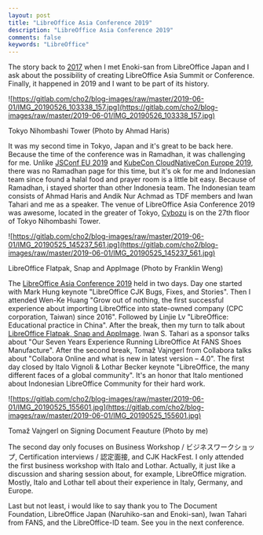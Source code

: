 ```yaml
---
layout: post
title: "LibreOffice Asia Conference 2019"
description: "LibreOffice Asia Conference 2019"
comments: false
keywords: "LibreOffice"
---
```


The story back to [2017](https://blog.kukuh.syafaat.id/2017/openSUSE-Asia-Summit-2017/) when I met Enoki-san from LibreOffice Japan and I ask about the possibility of creating LibreOffice Asia Summit or Conference. Finally, it happened in 2019 and I want to be part of its history.

![https://gitlab.com/cho2/blog-images/raw/master/2019-06-01/IMG_20190526_103338_157.jpg](https://gitlab.com/cho2/blog-images/raw/master/2019-06-01/IMG_20190526_103338_157.jpg)

Tokyo Nihombashi Tower (Photo by Ahmad Haris)

It was my second time in Tokyo, Japan and it's great to be back here. Because the time of the conference was in Ramadhan, it was challenging for me. Unlike [JSConf EU 2019](https://2019.jsconf.eu/ramadan/) and [KubeCon CloudNativeCon Europe 2019](https://events.linuxfoundation.org/events/kubecon-cloudnativecon-europe-2019/attend/ramadan/), there was no Ramadhan page for this time, but it's ok for me and Indonesian team since found a halal food and prayer room is a little bit easy. Because of Ramadhan, i stayed shorter than other Indonesia team. The Indonesian team consists of Ahmad Haris and Andik Nur Achmad as TDF members and Iwan Tahari and me as a speaker. The venue of LibreOffice Asia Conference 2019 was awesome, located in the greater of Tokyo, [Cybozu](https://cybozu.co.jp/) is on the 27th floor of Tokyo Nihombashi Tower. 

![https://gitlab.com/cho2/blog-images/raw/master/2019-06-01/IMG_20190525_145237_561.jpg](https://gitlab.com/cho2/blog-images/raw/master/2019-06-01/IMG_20190525_145237_561.jpg)

LibreOffice Flatpak, Snap and AppImage (Photo by Franklin Weng)

The [LibreOffice Asia Conference 2019](https://conf.libreoffice.jp/program.html) held in two days. Day one started with Mark Hung keynote "LibreOffice CJK Bugs, Fixes, and Stories". Then I attended Wen-Ke Huang "Grow out of nothing, the first successful experience about importing LibreOffice into state-owned company (CPC corporation, Taiwan) since 2016". Followed by Linjie Lv "LibreOffice: Educational practice in China". After the break, then my turn to talk about [LibreOffice Flatpak, Snap and AppImage](https://github.com/cho2/slides/tree/master/LibreOffice-Asia-Conference-2019). Iwan S. Tahari as a sponsor talks about "Our Seven Years Experience Running LibreOffice At FANS Shoes Manufacture". After the second break, Tomaž Vajngerl from Collabora talks about "Collabora Online and what is new in latest version – 4.0". The first day closed by Italo Vignoli & Lothar Becker keynote "LibreOffice, the many different faces of a global community". It's an honor that Italo mentioned about Indonesian LibreOffice Community for their hard work.

![https://gitlab.com/cho2/blog-images/raw/master/2019-06-01/IMG_20190525_155601.jpg](https://gitlab.com/cho2/blog-images/raw/master/2019-06-01/IMG_20190525_155601.jpg)

Tomaž Vajngerl on Signing Document Feauture (Photo by me)


The second day only focuses on Business Workshop / ビジネスワークショップ, Certification interviews / 認定面接, and CJK HackFest. I only attended the first business workshop with Italo and Lothar. Actually, it just like a discussion and sharing session about, for example, LibreOffice migration. Mostly, Italo and Lothar tell about their experience in Italy, Germany, and Europe.

Last but not least, i would like to say thank you to The Document Foundation, LibreOffice Japan (Naruhiko-san and Enoki-san), Iwan Tahari from FANS, and the LibreOffice-ID team. See you in the next conference. 